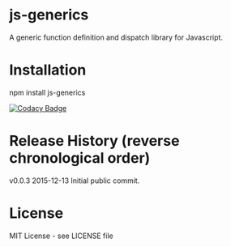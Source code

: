 # js-generics
A generic function definition and dispatch library for Javascript.

# Installation

npm install js-generics

[![Codacy Badge](https://api.codacy.com/project/badge/grade/9fa47bc000d84db4b1336fc61e38fb58)](https://www.codacy.com/app/syblackwell/js-generics)

# Release History (reverse chronological order)

v0.0.3 2015-12-13 Initial public commit.

# License

MIT License - see LICENSE file
